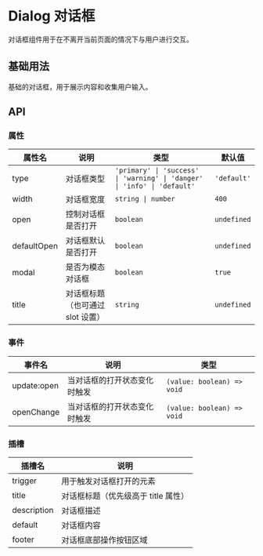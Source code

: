 # Dialog 对话框

对话框组件用于在不离开当前页面的情况下与用户进行交互。

## 基础用法

基础的对话框，用于展示内容和收集用户输入。

<SConfigProvider>
    <BasicDemo />
</SConfigProvider>

## API

### 属性

| 属性名      | 说明                             | 类型                                                                     | 默认值      |
| ----------- | -------------------------------- | ------------------------------------------------------------------------ | ----------- |
| type        | 对话框类型                       | `'primary' \| 'success' \| 'warning' \| 'danger' \| 'info' \| 'default'` | `'default'` |
| width       | 对话框宽度                       | `string \| number`                                                       | `400`       |
| open        | 控制对话框是否打开               | `boolean`                                                                | `undefined` |
| defaultOpen | 对话框默认是否打开               | `boolean`                                                                | `undefined` |
| modal       | 是否为模态对话框                 | `boolean`                                                                | `true`      |
| title       | 对话框标题（也可通过 slot 设置） | `string`                                                                 | `undefined` |

### 事件

| 事件名      | 说明                         | 类型                       |
| ----------- | ---------------------------- | -------------------------- |
| update:open | 当对话框的打开状态变化时触发 | `(value: boolean) => void` |
| openChange  | 当对话框的打开状态变化时触发 | `(value: boolean) => void` |

### 插槽

| 插槽名      | 说明                                |
| ----------- | ----------------------------------- |
| trigger     | 用于触发对话框打开的元素            |
| title       | 对话框标题（优先级高于 title 属性） |
| description | 对话框描述                          |
| default     | 对话框内容                          |
| footer      | 对话框底部操作按钮区域              |

<script setup>
import { SConfigProvider } from '@/index'
import BasicDemo from '@/components/Dialog/demos/BasicDemo.vue'
</script>
